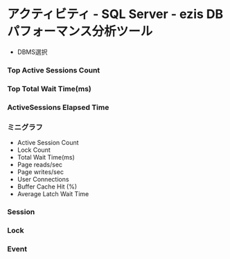 # アクティビティ - SQL Server - ezis DB パフォーマンス分析ツール

* DBMS選択

### Top Active Sessions Count

### Top Total Wait Time(ms)

### ActiveSessions Elapsed Time

### ミニグラフ

* Active Session Count
* Lock Count
* Total Wait Time(ms)
* Page reads/sec
* Page writes/sec
* User Connections
* Buffer Cache Hit (%)
* Average Latch Wait Time

### Session

### Lock

### Event
